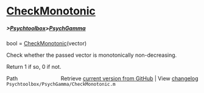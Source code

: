 # [CheckMonotonic](CheckMonotonic)
##### >[Psychtoolbox](Psychtoolbox)>[PsychGamma](PsychGamma)

bool = [CheckMonotonic](CheckMonotonic)(vector)  
  
Check whether the passed vector is monotonically non-decreasing.  
  
Return 1 if so, 0 if not.  




<div class="code_header" style="text-align:right;">
  <span style="float:left;">Path&nbsp;&nbsp;</span> <span class="counter">Retrieve <a href=
  "https://raw.github.com/Psychtoolbox-3/Psychtoolbox-3/beta/Psychtoolbox/PsychGamma/CheckMonotonic.m">current version from GitHub</a> | View <a href=
  "https://github.com/Psychtoolbox-3/Psychtoolbox-3/commits/beta/Psychtoolbox/PsychGamma/CheckMonotonic.m">changelog</a></span>
</div>
<div class="code">
  <code>Psychtoolbox/PsychGamma/CheckMonotonic.m</code>
</div>

